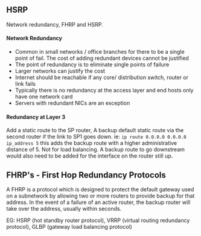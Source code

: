 ## HSRP 

Network redundancy, FHRP and HSRP.

#### Network Redundancy

- Common in small networks / office branches for there to be a single point of fail. The cost of adding redundant devices cannot be justified 
- The point of redundancy is to eliminate single points of failure
- Larger networks can justify the cost
- Internet should be reachable if any core/ distribution switch, router or link fails
- Typically there is no redundancy at the access layer and end hosts only have one network card
- Servers with redundant NICs are an exception

#### Redundancy at Layer 3

Add a static route to the SP router, A backup default static route via the second router if the link to SP1 goes down.
ie: ```ip route 0.0.0.0 0.0.0.0 ip_address 5``` this adds the backup route with a higher administrative distance of 5. Not for load balancing. 
A backup route to go downstream would also need to be added for the interface on the router still up.

## FHRP's - First Hop Redundancy Protocols

A FHRP is a protocol which is designed to protect the default gateway used on a subnetwork by allowing two or more routers to provide backup for that address. In the event of a failure of an active router, the backup router will take over the address, usually within seconds.

EG: HSRP (hot standby router protocol), VRRP (virtual routing redundancy protocol), GLBP (gateway load balancing protocol)


